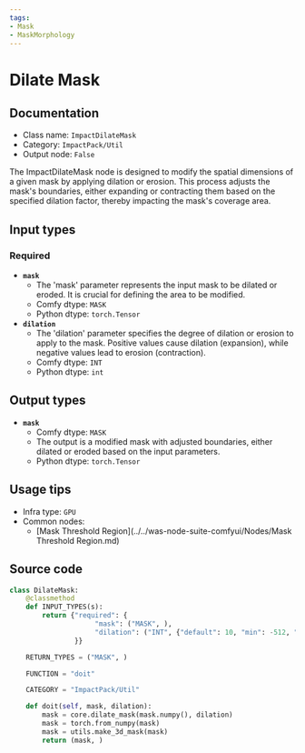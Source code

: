 ```yaml
---
tags:
- Mask
- MaskMorphology
---
```


# Dilate Mask
## Documentation
- Class name: `ImpactDilateMask`
- Category: `ImpactPack/Util`
- Output node: `False`

The ImpactDilateMask node is designed to modify the spatial dimensions of a given mask by applying dilation or erosion. This process adjusts the mask's boundaries, either expanding or contracting them based on the specified dilation factor, thereby impacting the mask's coverage area.
## Input types
### Required
- **`mask`**
    - The 'mask' parameter represents the input mask to be dilated or eroded. It is crucial for defining the area to be modified.
    - Comfy dtype: `MASK`
    - Python dtype: `torch.Tensor`
- **`dilation`**
    - The 'dilation' parameter specifies the degree of dilation or erosion to apply to the mask. Positive values cause dilation (expansion), while negative values lead to erosion (contraction).
    - Comfy dtype: `INT`
    - Python dtype: `int`
## Output types
- **`mask`**
    - Comfy dtype: `MASK`
    - The output is a modified mask with adjusted boundaries, either dilated or eroded based on the input parameters.
    - Python dtype: `torch.Tensor`
## Usage tips
- Infra type: `GPU`
- Common nodes:
    - [Mask Threshold Region](../../was-node-suite-comfyui/Nodes/Mask Threshold Region.md)



## Source code
```python
class DilateMask:
    @classmethod
    def INPUT_TYPES(s):
        return {"required": {
                     "mask": ("MASK", ),
                     "dilation": ("INT", {"default": 10, "min": -512, "max": 512, "step": 1}),
                }}

    RETURN_TYPES = ("MASK", )

    FUNCTION = "doit"

    CATEGORY = "ImpactPack/Util"

    def doit(self, mask, dilation):
        mask = core.dilate_mask(mask.numpy(), dilation)
        mask = torch.from_numpy(mask)
        mask = utils.make_3d_mask(mask)
        return (mask, )

```
